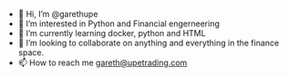 - 👋 Hi, I’m @garethupe
- 👀 I’m interested in Python and Financial engerneering 
- 🌱 I’m currently learning docker, python and HTML
- 💞️ I’m looking to collaborate on anything and everything in the finance space. 
- 📫 How to reach me gareth@upetrading.com

<!---
garethupe/garethupe is a ✨ special ✨ repository because its `README.md` (this file) appears on your GitHub profile.
You can click the Preview link to take a look at your changes.
--->

